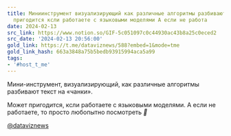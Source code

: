 ```yaml
---
title: Миниинструмент визуализирующий как различные алгоритмы разбивают текст на чанки  Может
  пригодится ксли работаете с языковыми моделями А если не работа
date: 2024-02-13
src_link: https://www.notion.so/GIF-5c051097c0c44930ac43b8a25c0eced2
src_date: '2024-02-13 20:56:00'
gold_link: https://t.me/dataviznews/588?embed=1&mode=tme
gold_link_hash: 663a3848a75b5bedb93915994aca5a99
tags:
- '#host_t_me'
---
```


Мини-инструмент, визуализирующий, как различные алгоритмы разбивают текст на «чанки».  
  
Может пригодится, ксли работаете с языковыми моделями. А если не работаете, то просто любопытно посмотреть ***🙂***  
   
[@dataviznews](https://t.me/dataviznews)